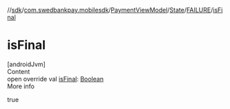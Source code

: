 //[sdk](../../../../../index.md)/[com.swedbankpay.mobilesdk](../../../index.md)/[PaymentViewModel](../../index.md)/[State](../index.md)/[FAILURE](index.md)/[isFinal](is-final.md)



# isFinal  
[androidJvm]  
Content  
open override val [isFinal](is-final.md): [Boolean](https://kotlinlang.org/api/latest/jvm/stdlib/kotlin/-boolean/index.html)  
More info  


true

  



